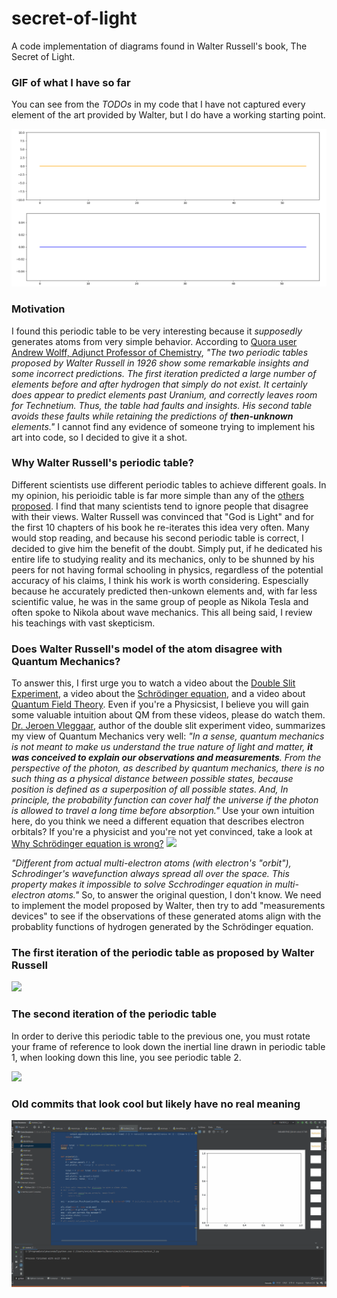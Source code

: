 # secret-of-light
A code implementation of diagrams found in Walter Russell's book, The Secret of Light. 


### GIF of what I have so far
You can see from the *TODOs* in my code that I have not captured every element of the art provided by Walter, but I do have a working starting point. 

![My Code Running](/pictures/live_update_walter_waves_2.gif)


### Motivation
I found this periodic table to be very interesting because it *supposedly* generates atoms from very simple behavior. According to [Quora user Andrew Wolff, Adjunct Professor of Chemistry](https://www.quora.com/Why-was-Walter-Russells-version-of-the-periodic-table-not-adopted-by-chemists), *"The two periodic tables proposed by Walter Russell in 1926 show some remarkable insights and some incorrect predictions. The first iteration predicted a large number of elements before and after hydrogen that simply do not exist. It certainly does appear to predict elements past Uranium, and correctly leaves room for Technetium. Thus, the table had faults and insights. His second table avoids these faults while retaining the predictions of **then-unknown** elements."* I cannot find any evidence of someone trying to implement his art into code, so I decided to give it a shot. 


### Why Walter Russell's periodic table? 
 Different scientists use different periodic tables to achieve different goals. In my opinion, his perioidic table is far more simple than any of the [others proposed](https://www.meta-synthesis.com/webbook/35_pt/pt_database.php). I find that many scientists tend to ignore people that disagree with their views. Walter Russell was convinced that "God is Light" and for the first 10 chapters of his book he re-iterates this idea very often. Many would stop reading, and because his second periodic table is correct, I decided to give him the benefit of the doubt. Simply put, if he dedicated his entire life to studying reality and its mechanics, only to be shunned by his peers for not having formal schooling in physics, regardless of the potential accuracy of his claims, I think his work is worth considering. Espescially because he accurately predicted then-unkown elements and, with far less scientific value, he was in the same group of people as Nikola Tesla and often spoke to Nikola about wave mechanics. This all being said, I review his teachings with vast skepticism.


### Does Walter Russell's model of the atom disagree with Quantum Mechanics? 
To answer this, I first urge you to watch a video about the [Double Slit Experiment](https://youtu.be/h53PCmEMAGo), a video about the [Schrödinger equation](https://youtu.be/BPkcDWLBsrI), and a video about [Quantum Field Theory](https://youtu.be/MmG2ah5Df4g). Even if you're a Physicsist, I believe you will gain some valuable intuition about QM from these videos, please do watch them. [Dr. Jeroen Vleggaar](http://www.huygensoptics.com/contact_en.html), author of the double slit experiment video, summarizes my view of Quantum Mechanics very well: *"In a sense, quantum mechanics is not meant to make us understand the true nature of light and matter, **it was conceived to explain our observations and measurements**. From the perspective of the photon, as described by quantum mechanics, there is no such thing as a physical distance between possible states, because position is defined as a superposition of all possible states. And, In principle, the probability function can cover half the universe if the photon is allowed to travel a long time before absorption."* Use your own intuition here, do you think we need a different equation that describes electron orbitals? If you're a physicist and you're not yet convinced, take a look at [Why Schrödinger equation is wrong?](http://www7b.biglobe.ne.jp/~kcy05t/schrodinger2.html)
<img src="http://www7b.biglobe.ne.jp/~kcy05t/zu/shro/hy12.gif" width="480"/>

*"Different from actual multi-electron atoms (with electron's "orbit"), Schrodinger's wavefunction always spread all over the space. This property makes it impossible to solve Scchrodinger equation in multi-electron atoms."* So, to answer the original question, I don't know. We need to implement the model proposed by Walter, then try to add "measurements devices" to see if the observations of these generated atoms align with the probablity functions of hydrogen generated by the Schrödinger equation. 


### The first iteration of the periodic table as proposed by Walter Russell
<!---Walter Russell Periodic Table 1-->
<img src="https://www.meta-synthesis.com/webbook/35_pt/russ.png" width="480"/>


### The second iteration of the periodic table
In order to derive this periodic table to the previous one, you must rotate your frame of reference to look down the inertial line drawn in periodic table 1, when looking down this line, you see periodic table 2. 
<!---Walter Russell Periodic Table 2-->
<img src="https://i.pinimg.com/originals/bf/ee/4d/bfee4db958a4b95b449aa074fdc8da9a.jpg" width="480"/>



### Old commits that look cool but likely have no real meaning
![Commit 2](/pictures/live_update_walter_waves.gif)
